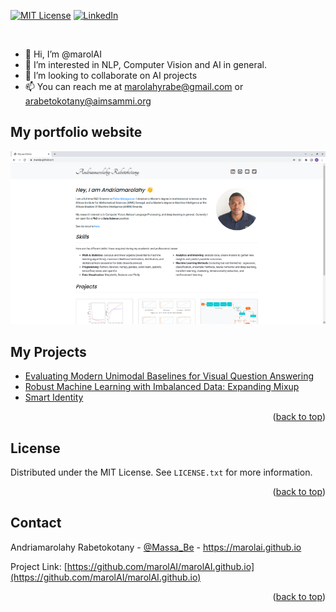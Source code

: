 <div id="top"></div>

[![MIT License][license-shield]][license-url]
[![LinkedIn][linkedin-shield]][linkedin-url]

<br />

- 👋 Hi, I’m @marolAI
- 👀 I’m interested in NLP, Computer Vision and AI in general.
- 💞️ I’m looking to collaborate on AI projects
- 📫 You can reach me at [marolahyrabe@gmail.com](mailto:marolahyrabe@gmail.com) or [arabetokotany@aimsammi.org](mailto:arabetokotany@aimsammi.org)


<!-- ABOUT THE PROJECT -->
## My portfolio website

[![Product Name Screen Shot][product-screenshot]](https://marolai.github.io/)


## My Projects


* [Evaluating Modern Unimodal Baselines for Visual Question Answering](https://github.com/marolAI/VQA-BERT)
* [Robust Machine Learning with Imbalanced Data: Expanding Mixup](https://github.com/marolAI/Expanding-Mixup)
* [Smart Identity](https://github.com/marolAI/Smart-Identity)


<p align="right">(<a href="#top">back to top</a>)</p>


<!-- LICENSE -->
## License

Distributed under the MIT License. See `LICENSE.txt` for more information.

<p align="right">(<a href="#top">back to top</a>)</p>



<!-- CONTACT -->
## Contact

Andriamarolahy Rabetokotany - [@Massa_Be](https://https://twitter.com/Massa_Be) - https://marolai.github.io

Project Link: [https://github.com/marolAI/marolAI.github.io](https://github.com/marolAI/marolAI.github.io)

<p align="right">(<a href="#top">back to top</a>)</p>



[license-shield]: https://img.shields.io/github/license/othneildrew/Best-README-Template.svg?style=for-the-badge
[license-url]: https://github.com/marolAI/marolAI.github.io/blob/main/LICENSE
[linkedin-shield]: https://img.shields.io/badge/-LinkedIn-black.svg?style=for-the-badge&logo=linkedin&colorB=555
[linkedin-url]: https://linkedin.com/in/othneildrew
[product-screenshot]: img/screenshot.png

